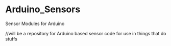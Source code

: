 Arduino_Sensors
===============

Sensor Modules for Arduino

//will be a repository for Arduino based sensor code for use in things that do stuffs